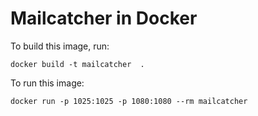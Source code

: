 Mailcatcher in Docker
=====================

To build this image, run:

    docker build -t mailcatcher  .

To run this image:

    docker run -p 1025:1025 -p 1080:1080 --rm mailcatcher
